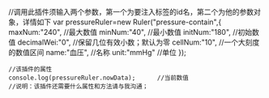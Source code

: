 
//调用此插件须输入两个参数，第一个为要注入标签的id名，第二个为他的参数对象，详情如下
	var pressureRuler=new Ruler("pressure-contain",{
		maxNum:"240",        	//最大数值
		minNum:"40",			//最小数值
		initNum:"180",     		//初始数值
		decimalWei:"0",			//保留几位有效小数；默认为零
		cellNum:"10",			//一个大刻度的数值区间
		name:"血压",				//名称
		unit:"mmHg"				//单位
	});

	//该插件的属性
	console.log(pressureRuler.nowData);      //当前数值
	//说明：该插件还需要什么属性和方法请与我沟通；
